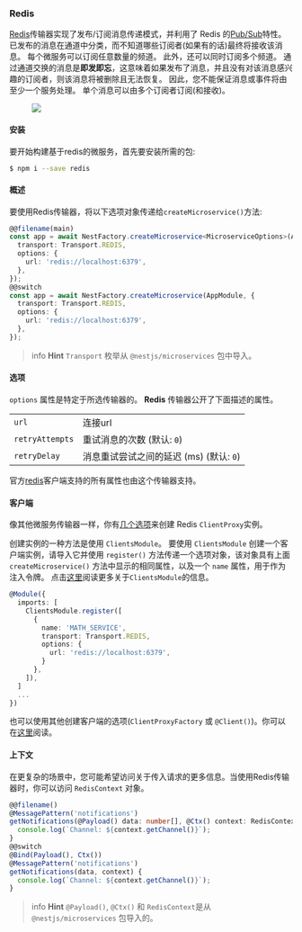 ### Redis

[Redis](https://redis.io/)传输器实现了发布/订阅消息传递模式，并利用了 Redis 的[Pub/Sub](https://redis.io/topics/pubsub)特性。
已发布的消息在通道中分类，而不知道哪些订阅者(如果有的话)最终将接收该消息。
每个微服务可以订阅任意数量的频道。
此外，还可以同时订阅多个频道。
通过通道交换的消息是**即发即忘**，这意味着如果发布了消息，并且没有对该消息感兴趣的订阅者，则该消息将被删除且无法恢复。
因此，您不能保证消息或事件将由至少一个服务处理。
单个消息可以由多个订阅者订阅(和接收)。

<figure><img src="/assets/Redis_1.png" /></figure>

#### 安装

要开始构建基于redis的微服务，首先要安装所需的包:

```bash
$ npm i --save redis
```

#### 概述

要使用Redis传输器，将以下选项对象传递给`createMicroservice()`方法:

```typescript
@@filename(main)
const app = await NestFactory.createMicroservice<MicroserviceOptions>(AppModule, {
  transport: Transport.REDIS,
  options: {
    url: 'redis://localhost:6379',
  },
});
@@switch
const app = await NestFactory.createMicroservice(AppModule, {
  transport: Transport.REDIS,
  options: {
    url: 'redis://localhost:6379',
  },
});
```

> info **Hint** `Transport` 枚举从 `@nestjs/microservices` 包中导入。

#### 选项

`options` 属性是特定于所选传输器的。
**Redis** 传输器公开了下面描述的属性。

<table>
  <tr>
    <td><code>url</code></td>
    <td>连接url</td>
  </tr>
  <tr>
    <td><code>retryAttempts</code></td>
    <td>重试消息的次数 (默认: <code>0</code>)</td>
  </tr>
  <tr>
    <td><code>retryDelay</code></td>
    <td>消息重试尝试之间的延迟 (ms) (默认: <code>0</code>)</td>
  </tr>
</table>

官方[redis](https://www.npmjs.com/package/redis#options-object-properties)客户端支持的所有属性也由这个传输器支持。

#### 客户端

像其他微服务传输器一样，你有[几个选项](https://docs.nestjs.com/microservices/basics#client)来创建 Redis `ClientProxy`实例。

创建实例的一种方法是使用 `ClientsModule`。
要使用 `ClientsModule` 创建一个客户端实例，请导入它并使用 `register()` 方法传递一个选项对象，该对象具有上面 `createMicroservice()` 方法中显示的相同属性，以及一个 `name` 属性，用于作为注入令牌。
点击[这里](https://docs.nestjs.com/microservices/basics#client)阅读更多关于`ClientsModule`的信息。

```typescript
@Module({
  imports: [
    ClientsModule.register([
      {
        name: 'MATH_SERVICE',
        transport: Transport.REDIS,
        options: {
          url: 'redis://localhost:6379',
        }
      },
    ]),
  ]
  ...
})
```

也可以使用其他创建客户端的选项(`ClientProxyFactory` 或 `@Client()`)。你可以在[这里](https://docs.nestjs.com/microservices/basics#client)阅读。

#### 上下文

在更复杂的场景中，您可能希望访问关于传入请求的更多信息。当使用Redis传输器时，你可以访问 `RedisContext` 对象。

```typescript
@@filename()
@MessagePattern('notifications')
getNotifications(@Payload() data: number[], @Ctx() context: RedisContext) {
  console.log(`Channel: ${context.getChannel()}`);
}
@@switch
@Bind(Payload(), Ctx())
@MessagePattern('notifications')
getNotifications(data, context) {
  console.log(`Channel: ${context.getChannel()}`);
}
```

> info **Hint** `@Payload()`, `@Ctx()` 和 `RedisContext`是从 `@nestjs/microservices` 包导入的。
